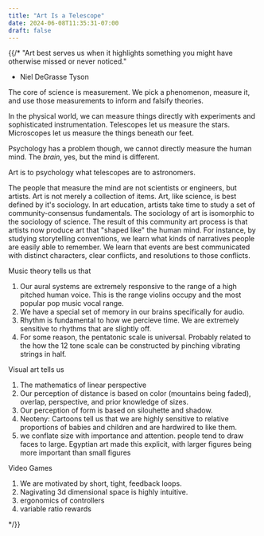 ```yaml
---
title: "Art Is a Telescope"
date: 2024-06-08T11:35:31-07:00
draft: false
---
```


{{/*
"Art best serves us when it highlights something you might have otherwise missed or never noticed."
- Niel DeGrasse Tyson

The core of science is measurement.
We pick a phenomenon, measure it, and use those measurements to inform and falsify theories.

In the physical world, we can measure things directly with experiments and sophisticated instrumentation.
Telescopes let us measure the stars.
Microscopes let us measure the things beneath our feet.

Psychology has a problem though, we cannot directly measure the human mind.
The *brain*, yes, but the mind is different.

Art is to psychology what telescopes are to astronomers.

The people that measure the mind are not scientists or engineers, but artists.
Art is not merely a collection of items.
Art, like science, is best defined by it's sociology.
In art education, artists take time to study a set of community-consensus fundamentals.
The sociology of art is isomorphic to the sociology of science.
The result of this community art process is that artists now produce art that "shaped like" the human mind.
For instance, by studying storytelling conventions, we learn what kinds of narratives people are easily able to remember.
We learn that events are best communicated with distinct characters, clear conflicts, and resolutions to those conflicts.

Music theory tells us that
1. Our aural systems are extremely responsive to the range of a high pitched human voice.
   This is the range violins occupy and the most popular pop music vocal range.
2. We have a special set of memory in our brains specifically for audio.
3. Rhythm is fundamental to how we percieve time.
   We are extremely sensitive to rhythms that are slightly off.
4. For some reason, the pentatonic scale is universal.
   Probably related to the how the 12 tone scale can be constructed by pinching vibrating strings in half.

Visual art tells us
1. The mathematics of linear perspective
2. Our perception of distance is based on color (mountains being faded), overlap, perspective, and prior knowledge of sizes.
3. Our perception of form is based on silouhette and shadow.
4. Neoteny: Cartoons tell us that we are highly sensitive to relative proportions of babies and children and are hardwired to like them.
5. we conflate size with importance and attention. people tend to draw faces to large. Egyptian art made this explicit, with larger figures being more important than small figures 

Video Games
1. We are motivated by short, tight, feedback loops.
2. Nagivating 3d dimensional space is highly intuitive.
3. ergonomics of controllers
4. variable ratio rewards

*/}}
